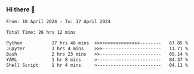### Hi there 👋

<!--
**ututono/ututono** is a ✨ _special_ ✨ repository because its `README.md` (this file) appears on your GitHub profile.

Here are some ideas to get you started:

- 🔭 I’m currently working on ...
- 🌱 I’m currently learning ...
- 👯 I’m looking to collaborate on ...
- 🤔 I’m looking for help with ...
- 💬 Ask me about ...
- 📫 How to reach me: ...
- 😄 Pronouns: ...
- ⚡ Fun fact: ...
-->



<!--START_SECTION:waka-->

```txt
From: 10 April 2024 - To: 17 April 2024

Total Time: 26 hrs 12 mins

Python           17 hrs 46 mins  >>>>>>>>>>>>>>>>>--------   67.85 %
Jupyter          3 hrs 4 mins    >>>----------------------   11.71 %
Bash             2 hrs 23 mins   >>-----------------------   09.14 %
YAML             1 hr 8 mins     >------------------------   04.37 %
Shell Script     1 hr 4 mins     >------------------------   04.11 %
```

<!--END_SECTION:waka-->
